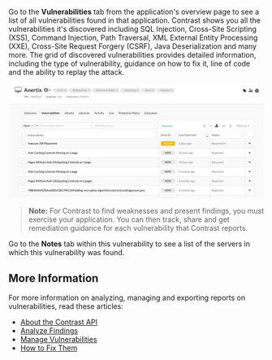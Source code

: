 <!--
title: "Discover Vulnerabilities"
description: "Overview of discovering vulnerabilities"
tags: "user applications discover vulnerabilities quick start guide"
-->

 
Go to the **Vulnerabilities** tab from the application's overview page to see a list of all vulnerabilities found in that application. Contrast shows you all the vulnerabilities it's discovered including SQL Injection, Cross-Site Scripting (XSS), Command Injection, Path Traversal, XML External Entity Processing (XXE), Cross-Site Request Forgery (CSRF), Java Deserialization and many more. The grid of discovered vulnerabilities provides detailed information, including the type of vulnerability, guidance on how to fix it, line of code and the ability to replay the attack. 

<a href="assets/images/Application-vulns-tab.png" rel="lightbox" title="View vulnerabilities found in an application"><img class="thumbnail" src="assets/images/Application-vulns-tab.png"/></a>

> **Note:** For Contrast to find weaknesses and present findings, you must exercise your application. You can then track, share and get remediation guidance for each vulnerability that Contrast reports. 

Go to the **Notes** tab within this vulnerability to see a list of the servers in which this vulnerability was found.

## More Information 

For more information on analyzing, managing and exporting reports on vulnerabilities, read these articles: 

* [About the Contrast API](tools-api.html#api-about)
* [Analyze Findings](user-vulns.html#analyze)
* [Manage Vulnerabilities](user-vulns.html#manage-vuln)
* [How to Fix Them](user-vulns.html#remediate)
